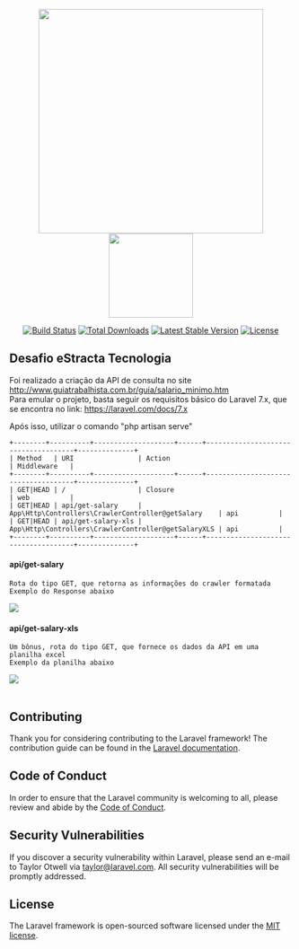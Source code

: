 <p align="center"><img src="https://res.cloudinary.com/dtfbvvkyp/image/upload/v1566331377/laravel-logolockup-cmyk-red.svg" width="400"><img src="https://res.cloudinary.com/programathor/image/upload/c_fit,h_200,w_200/v1568233627/pbb4mhru22utiq7qsizf.png" width="150"></p>

<p align="center">
<a href="https://travis-ci.org/laravel/framework"><img src="https://travis-ci.org/laravel/framework.svg" alt="Build Status"></a>
<a href="https://packagist.org/packages/laravel/framework"><img src="https://poser.pugx.org/laravel/framework/d/total.svg" alt="Total Downloads"></a>
<a href="https://packagist.org/packages/laravel/framework"><img src="https://poser.pugx.org/laravel/framework/v/stable.svg" alt="Latest Stable Version"></a>
<a href="https://packagist.org/packages/laravel/framework"><img src="https://poser.pugx.org/laravel/framework/license.svg" alt="License"></a>
</p>


## Desafio eStracta Tecnologia
Foi realizado a criação da API de consulta no site http://www.guiatrabalhista.com.br/guia/salario_minimo.htm <br>
Para emular o projeto, basta seguir os requisitos básico do Laravel 7.x, que se encontra no link: https://laravel.com/docs/7.x

Após isso, utilizar o comando "php artisan serve"

```
+--------+----------+--------------------+------+-------------------------------------+--------------+
| Method   | URI                | Action                                              | Middleware   |
+--------+----------+--------------------+------+-------------------------------------+--------------+
| GET|HEAD | /                  | Closure                                             | web          |
| GET|HEAD | api/get-salary     | App\Http\Controllers\CrawlerController@getSalary    | api          |
| GET|HEAD | api/get-salary-xls | App\Http\Controllers\CrawlerController@getSalaryXLS | api          |
+--------+----------+--------------------+------+-------------------------------------+--------------+
```
#### api/get-salary 
```
Rota do tipo GET, que retorna as informações do crawler formatada
Exemplo do Response abaixo
```
<img src="https://i.imgur.com/5oospfB.png">
<br>

#### api/get-salary-xls
```
Um bônus, rota do tipo GET, que fornece os dados da API em uma planilha excel
Exemplo da planilha abaixo
```
<img src="https://i.imgur.com/BCWZmbH.png">
<br><br>

## Contributing

Thank you for considering contributing to the Laravel framework! The contribution guide can be found in the [Laravel documentation](https://laravel.com/docs/contributions).

## Code of Conduct

In order to ensure that the Laravel community is welcoming to all, please review and abide by the [Code of Conduct](https://laravel.com/docs/contributions#code-of-conduct).

## Security Vulnerabilities

If you discover a security vulnerability within Laravel, please send an e-mail to Taylor Otwell via [taylor@laravel.com](mailto:taylor@laravel.com). All security vulnerabilities will be promptly addressed.

## License

The Laravel framework is open-sourced software licensed under the [MIT license](https://opensource.org/licenses/MIT).
